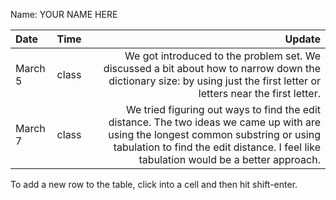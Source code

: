 Name: YOUR NAME HERE

| Date    | Time  |                                                                                                                                                                                                                       Update |
|:--------|:-----:|-----------------------------------------------------------------------------------------------------------------------------------------------------------------------------------------------------------------------------:|
| March 5 | class |                                                     We got introduced to the problem set. We discussed a bit about how to narrow down the dictionary size: by using just the first letter or letters near the first letter.  |
| March 7 | class | We tried figuring out ways to find the edit distance. The two ideas we came up with are using the longest common substring or using tabulation to find the edit distance. I feel like tabulation would be a better approach. |


To add a new row to the table, click into a cell and then hit shift-enter.